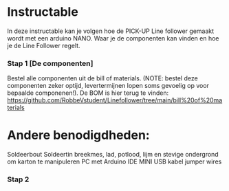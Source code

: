 # Instructable

In deze instructable kan je volgen hoe de PICK-UP Line follower gemaakt wordt met een arduino NANO.
Waar je de componenten kan vinden en hoe je de Line Follower regelt. 

### Stap 1 [De componenten]
Bestel alle componenten uit de bill of materials. (NOTE: bestel deze componenten zeker optijd, levertermijnen lopen soms gevoelig op voor bepaalde componenen!).
De BOM is hier terug te vinden: https://github.com/RobbeVstudent/Linefollower/tree/main/bill%20of%20materials
# Andere benodigdheden:
  Soldeerbout
  Soldeertin
  breekmes, lad, potlood, lijm en stevige ondergrond om karton te manipuleren
  PC met Arduino IDE
  MINI USB kabel
  jumper wires
### Stap 2


